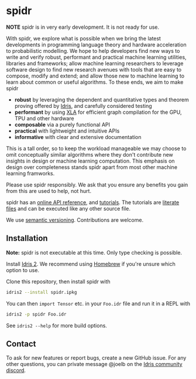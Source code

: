 # spidr

**NOTE** spidr is in very early development. It is not ready for use.

With spidr, we explore what is possible when we bring the latest developments in programming language theory and hardware acceleration to probabilistic modelling. We hope to help developers find new ways to write and verify robust, performant and practical machine learning utilities, libraries and frameworks; allow machine learning researchers to leverage software design to find new research avenues with tools that are easy to compose, modify and extend; and allow those new to machine learning to learn about common or useful algorithms. To these ends, we aim to make spidr

  - **robust** by leveraging the dependent and quantitative types and theorem proving offered by [Idris](https://github.com/idris-lang/Idris2), and carefully considered testing
  - **performant** by using [XLA](https://www.tensorflow.org/xla) for efficient graph compilation for the GPU, TPU and other hardware
  - **composable** via a purely functional API
  - **practical** with lightweight and intuitive APIs
  - **informative** with clear and extensive documentation

This is a tall order, so to keep the workload manageable we may choose to omit conceptually similar algorithms where they don't contribute new insights in design or machine learning computation. This emphasis on design over completeness stands spidr apart from most other machine learning framworks.

Please use spidr responsibly. We ask that you ensure any benefits you gain from this are used to help, not hurt.

spidr has an [online API reference](https://joelberkeley.github.io/spidr), and [tutorials](tutorials). The tutorials are [literate files](https://idris2.readthedocs.io/en/latest/reference/literate.html) and can be executed like any other source file.

We use [semantic versioning](https://semver.org/). Contributions are welcome.

## Installation

**Note:** spidr is not executable at this time. Only type checking is possible.

Install [Idris 2](https://github.com/edwinb/Idris2/blob/main/INSTALL.md). We recommend using [Homebrew](https://brew.sh/) if you're unsure which option to use.

Clone this repository, then install spidr with
```bash
idris2 --install spidr.ipkg
```

You can then `import Tensor` etc. in your `Foo.idr` file and run it in a REPL with
```bash
idris2 -p spidr Foo.idr
```
See `idris2 --help` for more build options.

## Contact

To ask for new features or report bugs, create a new GitHub issue. For any other questions, you can private message @joelb on the [Idris community discord](https://discord.gg/YXmWC5yKYM).
